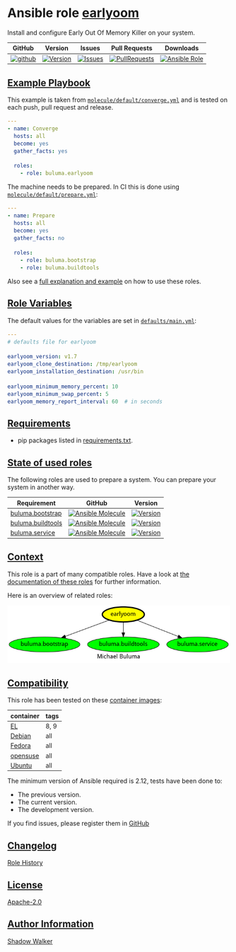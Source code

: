 # Ansible role [earlyoom](https://galaxy.ansible.com/ui/standalone/roles/buluma/earlyoom/documentation)

Install and configure Early Out Of Memory Killer on your system.

|GitHub|Version|Issues|Pull Requests|Downloads|
|------|-------|------|-------------|---------|
|[![github](https://github.com/buluma/ansible-role-earlyoom/actions/workflows/molecule.yml/badge.svg)](https://github.com/buluma/ansible-role-earlyoom/actions/workflows/molecule.yml)|[![Version](https://img.shields.io/github/release/buluma/ansible-role-earlyoom.svg)](https://github.com/buluma/ansible-role-earlyoom/releases/)|[![Issues](https://img.shields.io/github/issues/buluma/ansible-role-earlyoom.svg)](https://github.com/buluma/ansible-role-earlyoom/issues/)|[![PullRequests](https://img.shields.io/github/issues-pr-closed-raw/buluma/ansible-role-earlyoom.svg)](https://github.com/buluma/ansible-role-earlyoom/pulls/)|[![Ansible Role](https://img.shields.io/ansible/role/d/buluma/earlyoom)](https://galaxy.ansible.com/ui/standalone/roles/buluma/earlyoom/documentation)|

## [Example Playbook](#example-playbook)

This example is taken from [`molecule/default/converge.yml`](https://github.com/buluma/ansible-role-earlyoom/blob/master/molecule/default/converge.yml) and is tested on each push, pull request and release.

```yaml
---
- name: Converge
  hosts: all
  become: yes
  gather_facts: yes

  roles:
    - role: buluma.earlyoom
```

The machine needs to be prepared. In CI this is done using [`molecule/default/prepare.yml`](https://github.com/buluma/ansible-role-earlyoom/blob/master/molecule/default/prepare.yml):

```yaml
---
- name: Prepare
  hosts: all
  become: yes
  gather_facts: no

  roles:
    - role: buluma.bootstrap
    - role: buluma.buildtools
```

Also see a [full explanation and example](https://buluma.github.io/how-to-use-these-roles.html) on how to use these roles.

## [Role Variables](#role-variables)

The default values for the variables are set in [`defaults/main.yml`](https://github.com/buluma/ansible-role-earlyoom/blob/master/defaults/main.yml):

```yaml
---
# defaults file for earlyoom

earlyoom_version: v1.7
earlyoom_clone_destination: /tmp/earlyoom
earlyoom_installation_destination: /usr/bin

earlyoom_minimum_memory_percent: 10
earlyoom_minimum_swap_percent: 5
earlyoom_memory_report_interval: 60  # in seconds
```

## [Requirements](#requirements)

- pip packages listed in [requirements.txt](https://github.com/buluma/ansible-role-earlyoom/blob/master/requirements.txt).

## [State of used roles](#state-of-used-roles)

The following roles are used to prepare a system. You can prepare your system in another way.

| Requirement | GitHub | Version |
|-------------|--------|--------|
|[buluma.bootstrap](https://galaxy.ansible.com/buluma/bootstrap)|[![Ansible Molecule](https://github.com/buluma/ansible-role-bootstrap/actions/workflows/molecule.yml/badge.svg)](https://github.com/buluma/ansible-role-bootstrap/actions/workflows/molecule.yml)|[![Version](https://img.shields.io/github/release/buluma/ansible-role-bootstrap.svg)](https://github.com/shadowwalker/ansible-role-bootstrap)|
|[buluma.buildtools](https://galaxy.ansible.com/buluma/buildtools)|[![Ansible Molecule](https://github.com/buluma/ansible-role-buildtools/actions/workflows/molecule.yml/badge.svg)](https://github.com/buluma/ansible-role-buildtools/actions/workflows/molecule.yml)|[![Version](https://img.shields.io/github/release/buluma/ansible-role-buildtools.svg)](https://github.com/shadowwalker/ansible-role-buildtools)|
|[buluma.service](https://galaxy.ansible.com/buluma/service)|[![Ansible Molecule](https://github.com/buluma/ansible-role-service/actions/workflows/molecule.yml/badge.svg)](https://github.com/buluma/ansible-role-service/actions/workflows/molecule.yml)|[![Version](https://img.shields.io/github/release/buluma/ansible-role-service.svg)](https://github.com/shadowwalker/ansible-role-service)|

## [Context](#context)

This role is a part of many compatible roles. Have a look at [the documentation of these roles](https://buluma.github.io/) for further information.

Here is an overview of related roles:

![dependencies](https://raw.githubusercontent.com/buluma/ansible-role-earlyoom/png/requirements.png "Dependencies")

## [Compatibility](#compatibility)

This role has been tested on these [container images](https://hub.docker.com/u/buluma):

|container|tags|
|---------|----|
|[EL](https://hub.docker.com/repository/docker/buluma/enterpriselinux/general)|8, 9|
|[Debian](https://hub.docker.com/repository/docker/buluma/debian/general)|all|
|[Fedora](https://hub.docker.com/repository/docker/buluma/fedora/general)|all|
|[opensuse](https://hub.docker.com/repository/docker/buluma/opensuse/general)|all|
|[Ubuntu](https://hub.docker.com/repository/docker/buluma/ubuntu/general)|all|

The minimum version of Ansible required is 2.12, tests have been done to:

- The previous version.
- The current version.
- The development version.

If you find issues, please register them in [GitHub](https://github.com/buluma/ansible-role-earlyoom/issues)

## [Changelog](#changelog)

[Role History](https://github.com/buluma/ansible-role-earlyoom/blob/master/CHANGELOG.md)

## [License](#license)

[Apache-2.0](https://github.com/buluma/ansible-role-earlyoom/blob/master/LICENSE)

## [Author Information](#author-information)

[Shadow Walker](https://buluma.github.io/)

